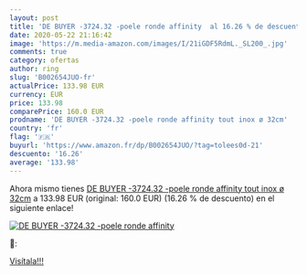 ```yaml
---
layout: post
title: 'DE BUYER -3724.32 -poele ronde affinity  al 16.26 % de descuento'
date: 2020-05-22 21:16:42
image: 'https://m.media-amazon.com/images/I/21iGDF5RdmL._SL200_.jpg'
comments: true
category: ofertas
author: ring
slug: 'B002654JUO-fr'
actualPrice: 133.98 EUR
currency: EUR
price: 133.98
comparePrice: 160.0 EUR
prodname: 'DE BUYER -3724.32 -poele ronde affinity tout inox ø 32cm'
country: 'fr'
flag: '🇫🇷'
buyurl: 'https://www.amazon.fr/dp/B002654JUO/?tag=tolees0d-21'
descuento: '16.26'
average: '133.98'
---
```


Ahora mismo tienes [DE BUYER -3724.32 -poele ronde affinity tout inox ø 32cm](https://www.amazon.fr/dp/B002654JUO/?tag=tolees0d-21) a 133.98 EUR (original: 160.0 EUR) (16.26 %  de descuento) en el siguiente enlace!

[![DE BUYER -3724.32 -poele ronde affinity ](https://m.media-amazon.com/images/I/21iGDF5RdmL._SL200_.jpg)](https://www.amazon.fr/dp/B002654JUO/?tag=tolees0d-21)

🔎:


[Visítala!!!](https://www.amazon.fr/dp/B002654JUO/?tag=tolees0d-21)
